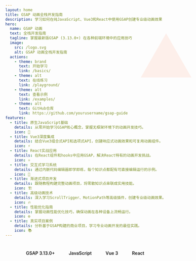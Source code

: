 ```yaml
---
layout: home
title: GSAP 动画全栈开发指南
description: 学习如何在纯JavaScript、Vue3和React中使用GSAP创建专业级动画效果
hero:
  name: GSAP 动画
  text: 全栈开发指南
  tagline: 掌握最新版GSAP (3.13.0+) 在各种前端环境中的应用技巧
  image:
    src: /logo.svg
    alt: GSAP 动画全栈开发指南
  actions:
    - theme: brand
      text: 开始学习
      link: /basics/
    - theme: alt
      text: 在线练习
      link: /playground/
    - theme: alt
      text: 查看示例
      link: /examples/
    - theme: alt
      text: GitHub仓库
      link: https://github.com/yourusername/gsap-guide
features:
  - title: 原生JavaScript基础
    details: 从零开始学习GSAP核心概念，掌握无框架环境下的动画开发技巧。
    icon: 🚀
  - title: Vue3深度集成
    details: 结合Vue3组合式API和选项式API，创建响应式动画效果和可复用动画组件。
    icon: ⚡
  - title: React实战应用
    details: 在React组件和hooks中应用GSAP，解决React特有的动画开发挑战。
    icon: ⚛️
  - title: 交互式学习系统
    details: 通过内嵌代码编辑器即学即练，每个知识点都配有可直接编辑运行的示例。
    icon: 🎨
  - title: 渐进式项目开发
    details: 跟随教程构建完整动画项目，将零散知识点串联成实用技能。
    icon: 🏗️
  - title: 高级动画技术
    details: 深入学习ScrollTrigger、MotionPath等高级插件，创建专业级动画效果。
    icon: 🔥
  - title: 性能优化指南
    details: 掌握动画性能优化技巧，确保动画在各种设备上流畅运行。
    icon: ⚙️
  - title: 真实项目案例
    details: 分析基于GSAP构建的商业项目，学习专业动画开发的最佳实践。
    icon: 📚
---
```


<div class="hero-bg-elements">
  <div class="circle circle-1"></div>
  <div class="circle circle-2"></div>
  <div class="circle circle-3"></div>
  <div class="square"></div>
  <div class="triangle"></div>
</div>

<style>
.hero-bg-elements {
  position: absolute;
  top: 0;
  left: 0;
  width: 100%;
  height: 100%;
  max-height: 640px;
  overflow: hidden;
  pointer-events: none;
  z-index: -1;
}

.circle {
  position: absolute;
  border-radius: 50%;
  opacity: 0.1;
}

.circle-1 {
  top: 10%;
  left: 10%;
  width: 300px;
  height: 300px;
  background: radial-gradient(circle, var(--gsap-green), transparent 70%);
  animation: float 20s infinite ease-in-out;
}

.circle-2 {
  bottom: 5%;
  right: 10%;
  width: 200px;
  height: 200px;
  background: radial-gradient(circle, var(--gsap-purple), transparent 70%);
  animation: float 15s infinite ease-in-out reverse;
}

.circle-3 {
  top: 40%;
  right: 25%;
  width: 100px;
  height: 100px;
  background: radial-gradient(circle, var(--gsap-blue), transparent 70%);
  animation: float 12s infinite ease-in-out 2s;
}

.square {
  position: absolute;
  bottom: 20%;
  left: 15%;
  width: 120px;
  height: 120px;
  background: linear-gradient(45deg, var(--gsap-yellow), transparent);
  opacity: 0.1;
  transform: rotate(30deg);
  animation: rotate 25s infinite linear;
}

.triangle {
  position: absolute;
  top: 25%;
  right: 15%;
  width: 0;
  height: 0;
  border-left: 80px solid transparent;
  border-right: 80px solid transparent;
  border-bottom: 140px solid rgba(255, 120, 73, 0.1);
  animation: float 18s infinite ease-in-out 1s;
}

@keyframes float {
  0%, 100% {
    transform: translateY(0) rotate(0);
  }
  50% {
    transform: translateY(-20px) rotate(5deg);
  }
}

@keyframes rotate {
  from {
    transform: rotate(0deg);
  }
  to {
    transform: rotate(360deg);
  }
}

@media (max-width: 768px) {
  .circle-1 {
    width: 200px;
    height: 200px;
  }
  
  .circle-2, .square {
    width: 100px;
    height: 100px;
  }
  
  .triangle {
    border-left-width: 40px;
    border-right-width: 40px;
    border-bottom-width: 70px;
  }
}
</style>

<div class="frameworks-badges">
  <div class="badge">
    <span class="version">GSAP 3.13.0+</span>
  </div>
  <div class="badge">
    <span class="framework">JavaScript</span>
  </div>
  <div class="badge">
    <span class="framework">Vue 3</span>
  </div>
  <div class="badge">
    <span class="framework">React</span>
  </div>
</div>

<style>
.frameworks-badges {
  display: flex;
  justify-content: center;
  flex-wrap: wrap;
  gap: 12px;
  margin: 2rem auto;
  max-width: 600px;
}

.badge {
  padding: 8px 16px;
  border-radius: 20px;
  background: var(--vp-c-bg-soft);
  box-shadow: var(--shadow-1);
  transition: all 0.3s ease;
}

.badge:hover {
  transform: translateY(-2px);
  box-shadow: var(--shadow-2);
}

.version {
  color: var(--vp-c-brand);
  font-weight: 600;
}

.framework {
  font-weight: 600;
}

@media (max-width: 768px) {
  .frameworks-badges {
    gap: 8px;
  }
  
  .badge {
    padding: 6px 12px;
    font-size: 0.9rem;
  }
}
</style>
